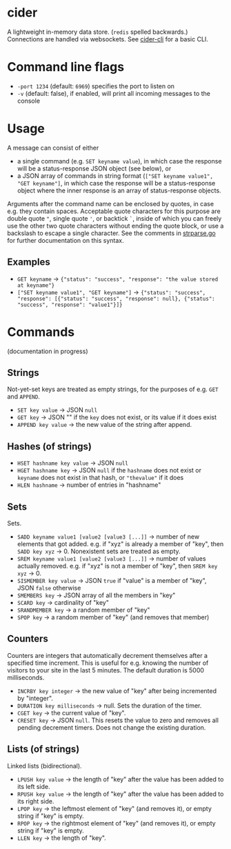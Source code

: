 # cider
A lightweight in-memory data store. (`redis` spelled backwards.) Connections are handled via websockets. See [cider-cli](https://github.com/tbarron-xyz/cider-cli) for a basic CLI.

# Command line flags
- `-port 1234` (default: `6969`) specifies the port to listen on
- `-v` (default: false), if enabled, will print all incoming messages to the console

# Usage
A message can consist of either 
- a single command (e.g. `SET keyname value`), in which case the response will be a status-response JSON object (see below), or
- a JSON array of commands in string format (`["SET keyname value1", "GET keyname"]`, in which case the response will be a status-response object where the inner response is an array of status-response objects.

Arguments after the command name can be enclosed by quotes, in case e.g. they contain spaces. Acceptable quote characters for this purpose are double quote `"`, single quote `'`, or backtick <code>`</code>, inside of which you can freely use the other two quote characters without ending the quote block, or use a backslash to escape a single character. See the comments in [strparse.go](https://github.com/tbarron-xyz/cider/blob/master/strparse.go) for further documentation on this syntax.

## Examples
- `GET keyname` -> `{"status": "success", "response": "the value stored at keyname"}`
- `["SET keyname value1", "GET keyname"]` -> `{"status": "success", "response": [{"status": "success", "response": null}, {"status": "success", "response": "value1"}]}`

# Commands
(documentation in progress)
## Strings
Not-yet-set keys are treated as empty strings, for the purposes of e.g. `GET` and `APPEND`.
- `SET key value` -> JSON `null`
- `GET key` -> JSON "" if the `key` does not exist, or its value if it does exist
- `APPEND key value` -> the new value of the string after append.

## Hashes (of strings)
- `HSET hashname key value` -> JSON `null`
- `HGET hashname key` -> JSON `null` if the `hashname` does not exist or `keyname` does not exist in that hash, or `"thevalue"` if it does
- `HLEN hashname` -> number of entries in "hashname"

## Sets
Sets.
- `SADD keyname value1 [value2 [value3 [...]]` -> number of new elements that got added. e.g. if "xyz" is already a member of "key", then `SADD key xyz` -> 0. Nonexistent sets are treated as empty.
- `SREM keyname value1 [value2 [value3 [...]]` -> number of values actually removed. e.g. if "xyz" is not a member of "key", then `SREM key xyz` -> 0.
- `SISMEMBER key value` -> JSON `true` if "value" is a member of "key", JSON `false` otherwise
- `SMEMBERS key` -> JSON array of all the members in "key"
- `SCARD key` -> cardinality of "key"
- `SRANDMEMBER key` -> a random member of "key"
- `SPOP key` -> a random member of "key" (and removes that member)


## Counters
Counters are integers that automatically decrement themselves after a specified time increment. This is useful for e.g. knowing the number of visitors to your site in the last 5 minutes. The default duration is 5000 milliseconds.
- `INCRBY key integer` -> the new value of "key" after being incremented by "integer".
- `DURATION key milliseconds` -> null. Sets the duration of the timer.
- `CGET key` -> the current value of "key".
- `CRESET key` -> JSON `null`. This resets the value to zero and removes all pending decrement timers. Does not change the existing duration.


## Lists (of strings)
Linked lists (bidirectional).
- `LPUSH key value` -> the length of "key" after the value has been added to its left side.
- `RPUSH key value` -> the length of "key" after the value has been added to its right side.
- `LPOP key` -> the leftmost element of "key" (and removes it), or empty string if "key" is empty.
- `RPOP key` -> the rightmost element of "key" (and removes it), or empty string if "key" is empty.
- `LLEN key` -> the length of "key".

